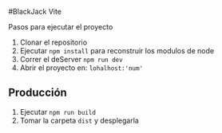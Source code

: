 #BlackJack Vite

Pasos para ejecutar el proyecto

1. Clonar el repositorio
2. Ejecutar ``npm install`` para reconstruir los modulos de node
3. Correr el deServer ``npm run dev``
4. Abrir el proyecto en: ``lohalhost:'num'``

## Producción

1. Ejecutar ``npm run build``
2. Tomar la carpeta ``dist`` y desplegarla